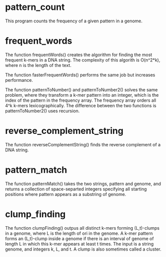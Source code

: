 # pattern_count

This program counts the frequency of a given pattern in a genome. 


# frequent_words

The function frequentWords() creates the algorithm for finding the most frequent k-mers in a DNA string.
The complexity of this algorith is O(n^2*k), where n is the length of the text.

The function fasterFrequentWords() performs the same job but increases performance.

The function patternToNumber() and patternToNumber2() solves the same problem, where they transform a k-mer pattern into an integer, which is the index of the pattern in the frequency array. The frequency array orders all 4^k k-mers lexicographically. The difference between the two functions is patternToNumber2() uses recursion.


# reverse_complement_string

The function reverseComplementString() finds the reverse complement of a DNA string.


# pattern_match

The function patternMatch() takes the two strings, pattern and genome, and returns a collection of space-separted integers specifying all starting positions where pattern appears as a substring of genome.

# clump_finding

The function clumpFinding() outpus all distinct k-mers forming (L,t)-clumps in a genome, where L is the length of ori in the genome. A k-mer pattern forms an (L,t)-clump inside a genome if there is an interval of genome of length L in which this k-mer appears at least t times. The input is a string genome, and integers k, L, and t. A clump is also sometimes called a cluster.